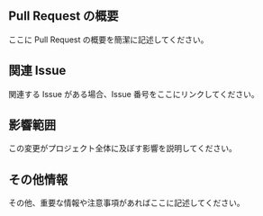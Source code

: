 ## Pull Request の概要

ここに Pull Request の概要を簡潔に記述してください。

## 関連 Issue

関連する Issue がある場合、Issue 番号をここにリンクしてください。

## 影響範囲

この変更がプロジェクト全体に及ぼす影響を説明してください。

## その他情報

その他、重要な情報や注意事項があればここに記述してください。
